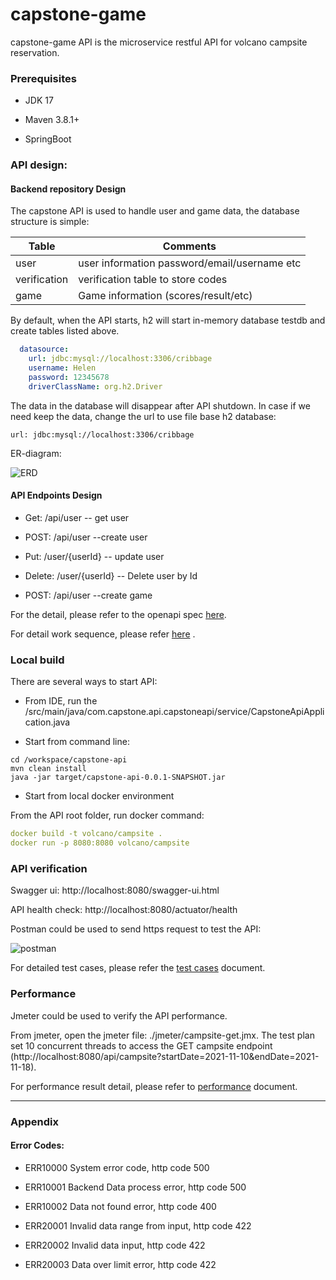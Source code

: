 # capstone-game

capstone-game API is the microservice restful API for volcano campsite reservation.


### Prerequisites

- JDK 17

- Maven 3.8.1+

- SpringBoot

### API design:

#### Backend repository Design

The capstone API is used to handle user and game data, the database structure is simple:


| Table        | Comments                                     |
|--------------|----------------------------------------------|
| user         | user information password/email/username etc |
| verification | verification table to store codes            |
| game         | Game information (scores/result/etc)         |
  

By default, when the API starts, h2 will start in-memory database testdb and create tables listed above.

```yaml
  datasource:
    url: jdbc:mysql://localhost:3306/cribbage
    username: Helen
    password: 12345678
    driverClassName: org.h2.Driver
```
The data in the database will disappear after API shutdown. In case if we need keep the data, change the url to use file base h2 database:

    url: jdbc:mysql://localhost:3306/cribbage

ER-diagram:

![ERD](doc/ER_diagram.png)
  

#### API Endpoints Design

- Get: /api/user           -- get user

- POST: /api/user                  --create user

- Put:  /user/{userId}        -- update user

- Delete: /user/{userId}      -- Delete user by Id

- POST: /api/user                  --create game

For the detail, please refer to the openapi spec [here](src/main/resources/openapi.yaml).


For detail work sequence, please refer [here](doc/workflow.md) .

### Local build

There are several ways to start API:

- From IDE, run the /src/main/java/com.capstone.api.capstoneapi/service/CapstoneApiApplication.java

- Start from command line:

```text
cd /workspace/capstone-api
mvn clean install
java -jar target/capstone-api-0.0.1-SNAPSHOT.jar
```

- Start from local docker environment

From the API root folder, run docker command:
```yaml
docker build -t volcano/campsite .
docker run -p 8080:8080 volcano/campsite
```
  

### API  verification

Swagger ui:  http://localhost:8080/swagger-ui.html

API health check:   http://localhost:8080/actuator/health
 
Postman could be used to send https request to test the API:

![postman](doc/test.png)


For detailed test cases, please refer the [test cases](doc/test_cases.md) document.

### Performance 


Jmeter could be used to verify the API performance. 

From jmeter, open the jmeter file: ./jmeter/campsite-get.jmx. The test plan set 10 concurrent threads to access the GET campsite endpoint (http://localhost:8080/api/campsite?startDate=2021-11-10&endDate=2021-11-18).

For performance result detail, please refer to [performance](doc/performance.md) document.

---
### Appendix

#### Error Codes:

- ERR10000      System error code, http code 500
- ERR10001      Backend Data process error, http code 500
- ERR10002      Data not found error,  http code 400

- ERR20001      Invalid  data range from input,  http code 422
- ERR20002      Invalid  data input,  http code 422
- ERR20003      Data over limit error,  http code 422